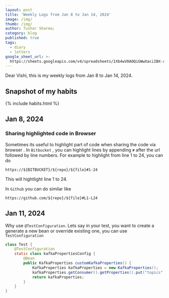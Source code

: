 ```yaml
---
layout: post
title: 'Weekly Logs from Jan 8 to Jan 14, 2024'
image: /img/
thumb: /img/
author: Tushar Sharma;
category: blog
published: true
tags:
  - diary
  - letters
google_sheet_url: >-
  https://sheets.googleapis.com/v4/spreadsheets/1Xb4wV0AOQiGWwXaciIBX-rkFebzg8DlAcRcClshyAnA/values/Habits!A19:T22?alt=json&key=AIzaSyCgYRKf_apK3TUSYGO9WhQ5dN-ukY4H0gw
---
```


Dear Vishi, this is my weekly logs from Jan 8 to Jan 14, 2024.<!-- truncate_here -->

## Snapshot of my habits

{% include habits.html %}

## Jan 8, 2024

### Sharing highlighted code in Browser

Sometimes its useful to highlight part of code when sharing the code via browser . In `Bitbucket` , you can highlight lines by appending `#` after the url followed by line numbers. For example to highlight from line 1 to 24, you can do

```
https://${BITBUCKET}/${repo}/${file}#1-24
```

This will hightlight line 1 to 24.

In `Github` you can do similar like

```
https://github.com/${repo}/${file}#L1-L24
```

## Jan 11, 2024

Why use `@TestConfiguration`. Lets say in your test, you want to create a generate a new bean or override existing one, you can use `TestConfiguration`

```java
class Test {
    @TestConfiguration
    static class kafkaPropertiesConfig {
        @Bean
        public KafkaProperties customKafkaProperties() {
            KafkaProperties kafkaProperties = new KafkaProperties();
            kafkaProperties.getConsumer().getProperties().put("topics", customTestTopic);
            return kafkaProperties;
        }
    }
}
  ```
